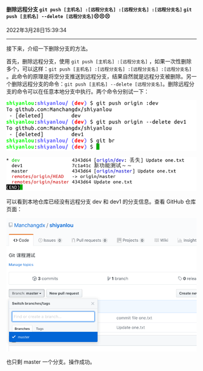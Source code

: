 #### 删除远程分支  `git push [主机名] :[远程分支名] :[远程分支名] :[远程分支名]`  `git push [主机名] --delete [远程分支名]`😣😣😣

2022年3月28日15:39:34

---

接下来，介绍一下删除分支的方法。

首先，删除远程分支，使用 `git push [主机名] :[远程分支名]` ，如果一次性删除多个，可以这样：`git push [主机名] :[远程分支名] :[远程分支名] :[远程分支名]` 。此命令的原理是将空分支推送到远程分支，结果自然就是远程分支被删除。另一个删除远程分支的命令：`git push [主机名] --delete [远程分支名]`。删除远程分支的命令可以在任意本地分支中执行。两个命令分别试一下：

![此处输入图片的描述](3.6_删除远程分支.assets/document-uid310176labid9816timestamp1548756879274.png)

![此处输入图片的描述](3.6_删除远程分支.assets/document-uid310176labid9816timestamp1548756890533.png)

可以看到本地仓库已经没有远程分支 dev 和 dev1 的分支信息。查看 GitHub 仓库页面：

![此处输入图片的描述](3.6_删除远程分支.assets/document-uid310176labid9816timestamp1548756902494.png)

也只剩 master 一个分支。操作成功。




